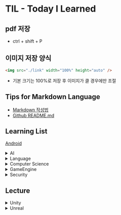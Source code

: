 <!DOCTYPE html>

# TIL - Today I Learned

## pdf 저장

- ctrl + shift + P

## 이미지 저장 양식

```html
<img src="./link" width="100%" height="auto" />
```

- 기본 크기는 100%로 저장 후 이미지가 클 경우에만 조절

## Tips for Markdown Language

- [Markdown 작성법](https://gist.github.com/ihoneymon/652be052a0727ad59601)
- [Github README.md](https://lsh424.tistory.com/37)

## Learning List

[Android](https://github.com/BangYunseo/TIL/tree/main/Android)

<details>
    <summary>AI</summary>
 
* [DeepLearning](https://github.com/BangYunseo/TIL/tree/main/AI/DeepLearning)
* [MachineLearning](https://github.com/BangYunseo/TIL/tree/main/AI/MachineLearning)

</details>

<details>
    <summary>Language</summary>
 
* [C](https://github.com/BangYunseo/TIL/tree/main/Language/C)
* [C++](https://github.com/BangYunseo/TIL/tree/main/Language/Cpp)
* [C#](https://github.com/BangYunseo/TIL/tree/main/Language/C%23)
* [Java](https://github.com/BangYunseo/TIL/tree/main/Language/Java)
* [Python](https://github.com/BangYunseo/TIL/tree/main/Language/Python)
* [Kotlin](https://github.com/BangYunseo/TIL/tree/main/Language/Kotlin)

</details>

<details>
    <summary>Computer Science</summary>
 
* [Data Structure](https://github.com/BangYunseo/TIL/tree/main/ComputerScience/Data%20Structure)
* [DataBase](https://github.com/BangYunseo/TIL/tree/main/ComputerScience/DataBase)
* [Algorithm](https://github.com/BangYunseo/TIL/tree/main/ComputerScience/Algorithm)
* [OperatingSystem](https://github.com/BangYunseo/TIL/tree/main/ComputerScience/OperatingSystem)
* [SoftwareEngineering](https://github.com/BangYunseo/TIL/tree/main/ComputerScience/SoftwareEngineering)

</details>

<details>
    <summary>GameEngine</summary>
 
* [Unity](https://github.com/BangYunseo/TIL/tree/main/GameEngine/Unity)
* [Unreal](https://github.com/BangYunseo/TIL/tree/main/GameEngine/Unreal)

</details>

<details>
    <summary>Security</summary>
 
* [InformationSecurity](https://github.com/BangYunseo/TIL/tree/main/Security/InformationSecurity)

</details>

## Lecture

<details>
    <summary>Unity</summary>
 
* C# 강의 자료
- [C# 인프런 강의](https://www.inflearn.com/course/c-sharp-%EC%B2%98%EC%9D%8C%EB%B6%80%ED%84%B0-%EB%B0%B0%EC%9A%B0%EA%B8%B0)

- Unity 강의 자료
  [Unity](https://www.inflearn.com/course/%EC%9C%A0%EB%8B%88%ED%8B%B0-%EA%B2%8C%EC%9E%84%EA%B0%9C%EB%B0%9C-%ED%8C%8C%ED%8A%B81-2/dashboard)

</details>

<details>
    <summary>Unreal</summary>

</details>

